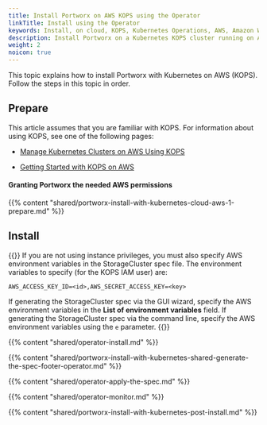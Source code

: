 ```yaml
---
title: Install Portworx on AWS KOPS using the Operator
linkTitle: Install using the Operator
keywords: Install, on cloud, KOPS, Kubernetes Operations, AWS, Amazon Web Services, Kubernetes, k8s
description: Install Portworx on a Kubernetes KOPS cluster running on AWS.
weight: 2
noicon: true
---
```


This topic explains how to install Portworx with Kubernetes on AWS (KOPS). Follow the steps in this topic in order.

## Prepare

This article assumes that you are familiar with KOPS. For information about using KOPS, see one of the following pages:

* [Manage Kubernetes Clusters on AWS Using KOPS](https://aws.amazon.com/blogs/compute/kubernetes-clusters-aws-kops/)

* [Getting Started with KOPS on AWS](https://github.com/kubernetes/kops/blob/master/docs/getting_started/aws.md)

#### Granting Portworx the needed AWS permissions

{{% content "shared/portworx-install-with-kubernetes-cloud-aws-1-prepare.md" %}}

## Install

{{<info>}}
If you are not using instance privileges, you must also specify AWS environment variables in the StorageCluster spec file. The environment variables to specify \(for the KOPS IAM user\) are:

`AWS_ACCESS_KEY_ID=<id>,AWS_SECRET_ACCESS_KEY=<key>`

If generating the StorageCluster spec via the GUI wizard, specify the AWS environment variables in the **List of environment variables** field. If generating the StorageCluster spec via the command line, specify the AWS environment variables using the `e` parameter.
{{</info>}}

{{% content "shared/operator-install.md" %}}

{{% content "shared/portworx-install-with-kubernetes-shared-generate-the-spec-footer-operator.md" %}}

{{% content "shared/operator-apply-the-spec.md" %}}

{{% content "shared/operator-monitor.md" %}}

{{% content "shared/portworx-install-with-kubernetes-post-install.md" %}}
